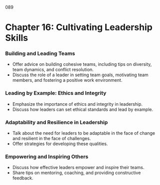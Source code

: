 089

# **Chapter 16: Cultivating Leadership Skills**

### **Building and Leading Teams**

- Offer advice on building cohesive teams, including tips on diversity, team dynamics, and conflict 
resolution.
- Discuss the role of a leader in setting team goals, motivating team members, and fostering a positive 
work environment.

### **Leading by Example: Ethics and Integrity**

- Emphasize the importance of ethics and integrity in leadership.
- Discuss how leaders can set ethical standards and lead by example.

### **Adaptability and Resilience in Leadership**

- Talk about the need for leaders to be adaptable in the face of change and resilient in the face of 
challenges.
- Offer strategies for developing these qualities.

### **Empowering and Inspiring Others**

- Discuss how effective leaders empower and inspire their teams.
- Share tips on mentoring, coaching, and providing constructive feedback.
